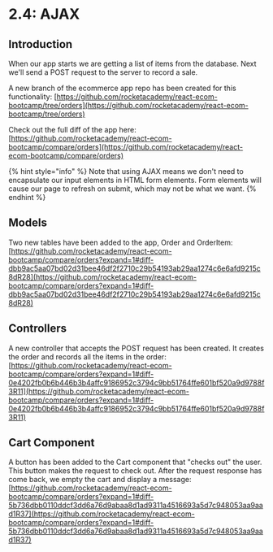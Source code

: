 # 2.4: AJAX

## Introduction

When our app starts we are getting a list of items from the database. Next we'll send a POST request to the server to record a sale.

A new branch of the ecommerce app repo has been created for this functionality: [https://github.com/rocketacademy/react-ecom-bootcamp/tree/orders](https://github.com/rocketacademy/react-ecom-bootcamp/tree/orders)

Check out the full diff of the app here: [https://github.com/rocketacademy/react-ecom-bootcamp/compare/orders](https://github.com/rocketacademy/react-ecom-bootcamp/compare/orders)

{% hint style="info" %}
Note that using AJAX means we don't need to encapsulate our input elements in HTML form elements. Form elements will cause our page to refresh on submit, which may not be what we want.
{% endhint %}

## Models

Two new tables have been added to the app, Order and OrderItem: [https://github.com/rocketacademy/react-ecom-bootcamp/compare/orders?expand=1#diff-dbb9ac5aa07bd02d31bee46df2f2710c29b54193ab29aa1274c6e6afd9215c8dR28](https://github.com/rocketacademy/react-ecom-bootcamp/compare/orders?expand=1#diff-dbb9ac5aa07bd02d31bee46df2f2710c29b54193ab29aa1274c6e6afd9215c8dR28)

## Controllers

A new controller that accepts the POST request has been created. It creates the order and records all the items in the order: [https://github.com/rocketacademy/react-ecom-bootcamp/compare/orders?expand=1#diff-0e4202fb0b6b446b3b4affc9186952c3794c9bb51764ffe601bf520a9d9788f3R11](https://github.com/rocketacademy/react-ecom-bootcamp/compare/orders?expand=1#diff-0e4202fb0b6b446b3b4affc9186952c3794c9bb51764ffe601bf520a9d9788f3R11)

## Cart Component

A button has been added to the Cart component that "checks out" the user. This button makes the request to check out. After the request response has come back, we empty the cart and display a message: [https://github.com/rocketacademy/react-ecom-bootcamp/compare/orders?expand=1#diff-5b736dbb0110ddcf3dd6a76d9abaa8d1ad9311a4516693a5d7c948053aa9aad1R37](https://github.com/rocketacademy/react-ecom-bootcamp/compare/orders?expand=1#diff-5b736dbb0110ddcf3dd6a76d9abaa8d1ad9311a4516693a5d7c948053aa9aad1R37)
